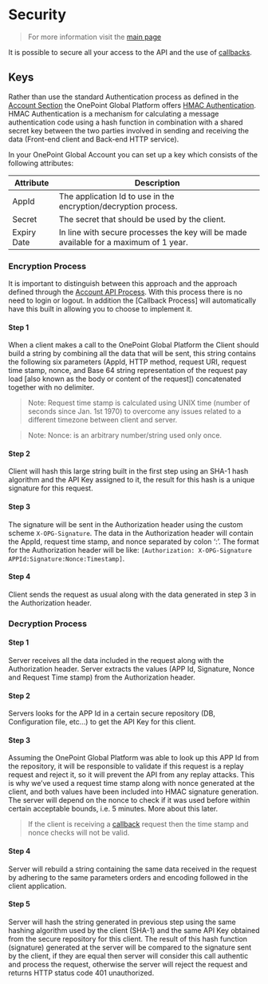 # Security

> For more information visit the [main page](../README.md)

It is possible to secure all your access to the API and the use of [callbacks](Callbacks.md).

## Keys
Rather than use the standard Authentication process as defined in the [Account Section](Account.md) the OnePoint Global Platform offers [HMAC Authentication](https://en.wikipedia.org/wiki/HMAC). HMAC Authentication is a mechanism for calculating a message authentication code using a hash function in combination with a shared secret key between the two parties involved in sending and receiving the data (Front-end client and Back-end HTTP service).

In your OnePoint Global Account you can set up a key which consists of the following attributes:

Attribute | Description
--------- | -----------
AppId | The application Id to use in the encryption/decryption process.
Secret | The secret that should be used by the client.
Expiry Date | In line with secure processes the key will be made available for a maximum of 1 year.

### Encryption Process
It is important to distinguish between this approach and the approach defined through the [Account API Process](Account.md). With this process there is no need to login or logout. In addition the [Callback Process] will automatically have this built in allowing you to choose to implement it.

#### Step 1
When a client makes a call to the OnePoint Global Platform the Client should build a string by combining all the data that will be sent, this string contains the following six parameters (AppId, HTTP method, request URI, request time stamp, nonce, and Base 64 string representation of the request pay load [also known as the body or content of the request]) concatenated together with no delimiter.

> Note: Request time stamp is calculated using UNIX time (number of seconds since Jan. 1st 1970) to overcome any issues related to a different timezone between client and server.

> Note: Nonce: is an arbitrary number/string used only once.

#### Step 2
Client will hash this large string built in the first step using an SHA-1 hash algorithm and the API Key assigned to it, the result for this hash is a unique signature for this request.

#### Step 3
The signature will be sent in the Authorization header using the custom scheme `X-OPG-Signature`. The data in the Authorization header will contain the AppId, request time stamp, and nonce separated by colon ‘:’. The format for the Authorization header will be like: `[Authorization: X-OPG-Signature APPId:Signature:Nonce:Timestamp]`.

#### Step 4
Client sends the request as usual along with the data generated in step 3 in the Authorization header.

### Decryption Process

#### Step 1
Server receives all the data included in the request along with the Authorization header.
Server extracts the values (APP Id, Signature, Nonce and Request Time stamp) from the Authorization header.

#### Step 2
Servers looks for the APP Id in a certain secure repository (DB, Configuration file, etc…) to get the API Key for this client.

#### Step 3
Assuming the OnePoint Global Platform was able to look up this APP Id from the repository, it will be responsible to validate if this request is a replay request and reject it, so it will prevent the API from any replay attacks. This is why we’ve used a request time stamp along with nonce generated at the client, and both values have been included into HMAC signature generation. The server will depend on the nonce to check if it was used before within certain acceptable bounds, i.e. 5 minutes. More about this later.

> If the client is receiving a [callback](Callbacks.md) request then the time stamp and nonce checks will not be valid.

#### Step 4
Server will rebuild a string containing the same data received in the request by adhering to the same parameters orders and encoding followed in the client application.

#### Step 5
Server will hash the string generated in previous step using the same hashing algorithm used by the client (SHA-1) and the same API Key obtained from the secure repository for this client.
The result of this hash function (signature) generated at the server will be compared to the signature sent by the client, if they are equal then server will consider this call authentic and process the request, otherwise the server will reject the request and returns HTTP status code 401 unauthorized.

